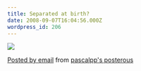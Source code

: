 ```yaml
---
title: Separated at birth?
date: 2008-09-07T16:04:56.000Z
wordpress_id: 206
---
```


[![](http://posterous.com/getfile/files.posterous.com/pascalpp/KKZPjibwlr8T6fytU8kVUNQwyyrC7MPk40RLCSSsqcKfy6fbSiHw2epGjgyh/palinchurchlady-2.jpg.scaled.500.jpg)](http://posterous.com/getfile/files.posterous.com/pascalpp/Po7tWLPPTqLOSbtO6hQ7bFOrB1POUZSjTjy8gGxZSPIKIwsaeQIxiJaPdfgW/palinchurchlady-2.jpg)

[Posted by email](http://posterous.com) from [pascalpp's posterous](http://pascalpp.posterous.com/separated-at-birth)


